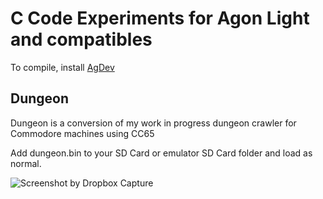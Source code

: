# C Code Experiments for Agon Light and compatibles

To compile, install [AgDev](https://github.com/pcawte/AgDev)

## Dungeon

Dungeon is a conversion of my work in progress dungeon crawler for Commodore machines using CC65

Add dungeon.bin to your SD Card or emulator SD Card folder and load as normal.

![Screenshot by Dropbox Capture](https://github.com/omiq/agon-code/assets/3143825/7738afc5-a9e5-4e18-8ac2-5fb464734b2c)

